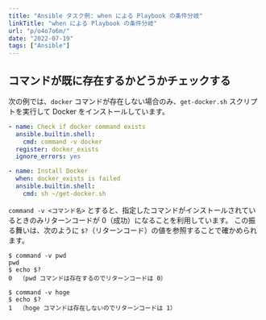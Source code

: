 ```yaml
---
title: "Ansible タスク例: when による Playbook の条件分岐"
linkTitle: "when による Playbook の条件分岐"
url: "p/o4o7o6m/"
date: "2022-07-19"
tags: ["Ansible"]
---
```


コマンドが既に存在するかどうかチェックする
----

次の例では、`docker` コマンドが存在しない場合のみ、`get-docker.sh` スクリプトを実行して Docker をインストールしています。

```yaml
- name: Check if docker command exists
  ansible.builtin.shell:
    cmd: command -v docker
  register: docker_exists
  ignore_errors: yes

- name: Install Docker
  when: docker_exists is failed
  ansible.builtin.shell:
    cmd: sh ~/get-docker.sh
```

`command -v <コマンド名>` とすると、指定したコマンドがインストールされているときのみリターンコードが 0（成功）になることを利用しています。
この振る舞いは、次のように `$?`（リターンコード）の値を参照することで確かめられます。

```console
$ command -v pwd
pwd
$ echo $?
0  （pwd コマンドは存在するのでリターンコードは 0）

$ command -v hoge
$ echo $?
1  （hoge コマンドは存在しないのでリターンコードは 1）
```

